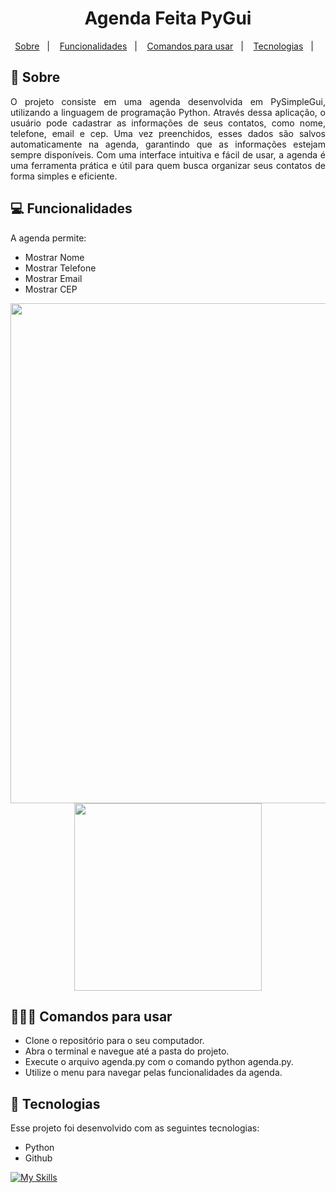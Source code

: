 <h1 align="center"> Agenda Feita PyGui </h1>

<p align="center">
  <a href="#-sobre">Sobre</a>&nbsp;&nbsp;&nbsp;|&nbsp;&nbsp;&nbsp;
  <a href="#-Funcionalidades">Funcionalidades</a>&nbsp;&nbsp;&nbsp;|&nbsp;&nbsp;&nbsp;
  <a href="#-Comandos para usar">Comandos para usar</a>&nbsp;&nbsp;&nbsp;|&nbsp;&nbsp;&nbsp;
  <a href="#-tecnologias">Tecnologias</a>&nbsp;&nbsp;&nbsp;|&nbsp;&nbsp;&nbsp;
 
</p>


## 📌 Sobre

<p align="justify">
O projeto consiste em uma agenda desenvolvida em PySimpleGui, utilizando a linguagem de programação Python. Através dessa aplicação, o usuário pode cadastrar as informações de seus contatos, como nome, telefone, email e cep. Uma vez preenchidos, esses dados são salvos automaticamente na agenda, garantindo que as informações estejam sempre disponíveis. Com uma interface intuitiva e fácil de usar, a agenda é uma ferramenta prática e útil para quem busca organizar seus contatos de forma simples e eficiente.
<p align="justify">

## 💻 Funcionalidades
 
A agenda permite:

* Mostrar Nome 
* Mostrar Telefone 
* Mostrar Email 
* Mostrar CEP 
<p align="center">
 <img src="https://user-images.githubusercontent.com/113400369/234442534-9d91e4f1-9a2a-43f5-b2f2-01d20c1faa31.png?raw=true" width="800" /> <img src="https://user-images.githubusercontent.com/113400369/234444706-017fe086-2c43-43a7-8a37-f716dc9b1e33.png?raw=true" width="300" /> 
</p>


## 👩🏻‍💻 Comandos para usar
* Clone o repositório para o seu computador.
* Abra o terminal e navegue até a pasta do projeto.
* Execute o arquivo agenda.py com o comando python agenda.py.
* Utilize o menu para navegar pelas funcionalidades da agenda. 


## 🚀 Tecnologias

Esse projeto foi desenvolvido com as seguintes tecnologias:

- Python
- Github

[![My Skills](https://skillicons.dev/icons?i=py,github)](https://skillicons.dev)
